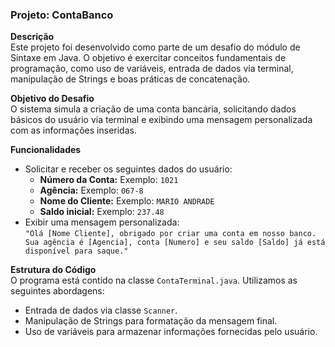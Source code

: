 ### Projeto: **ContaBanco**

**Descrição**  
Este projeto foi desenvolvido como parte de um desafio do módulo de Sintaxe em Java. O objetivo é exercitar conceitos fundamentais de programação, como uso de variáveis, entrada de dados via terminal, manipulação de Strings e boas práticas de concatenação.

**Objetivo do Desafio**  
O sistema simula a criação de uma conta bancária, solicitando dados básicos do usuário via terminal e exibindo uma mensagem personalizada com as informações inseridas.

**Funcionalidades**  
- Solicitar e receber os seguintes dados do usuário:
  - **Número da Conta:** Exemplo: `1021`
  - **Agência:** Exemplo: `067-8`
  - **Nome do Cliente:** Exemplo: `MARIO ANDRADE`
  - **Saldo inicial:** Exemplo: `237.48`
- Exibir uma mensagem personalizada:  
  `"Olá [Nome Cliente], obrigado por criar uma conta em nosso banco. Sua agência é [Agencia], conta [Numero] e seu saldo [Saldo] já está disponível para saque."`

**Estrutura do Código**  
O programa está contido na classe `ContaTerminal.java`. Utilizamos as seguintes abordagens:  
- Entrada de dados via classe `Scanner`.  
- Manipulação de Strings para formatação da mensagem final.  
- Uso de variáveis para armazenar informações fornecidas pelo usuário.